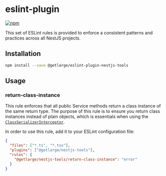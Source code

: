 # eslint-plugin

[![npm][npm-image]][npm-url]

[npm-image]: https://img.shields.io/npm/v/@getlarge/eslint-plugin-nestjs-tools.svg?style=flat
[npm-url]: https://npmjs.org/package/@getlarge/eslint-plugin-nestjs-tools

This set of ESLint rules is provided to enforce a consistent patterns and practices across all NestJS projects.

## Installation

```bash
npm install --save @getlarge/eslint-plugin-nestjs-tools
```

## Usage

### return-class-instance

This rule enforces that all public Service methods return a class instance of the same return type.
The purpose of this rule is to ensure you return class instances instead of plain objects, which is essentials when using the [`ClassSerializerInterceptor`](https://docs.nestjs.com/techniques/serialization#class-serializer-interceptor).

In order to use this rule, add it to your ESLint configuration file:

```json
{
  "files": ["*.ts", "*.tsx"],
  "plugins": ["@getlarge/nestjs-tools"],
  "rules": {
    "@getlarge/nestjs-tools/return-class-instance": "error"
  }
}
```
